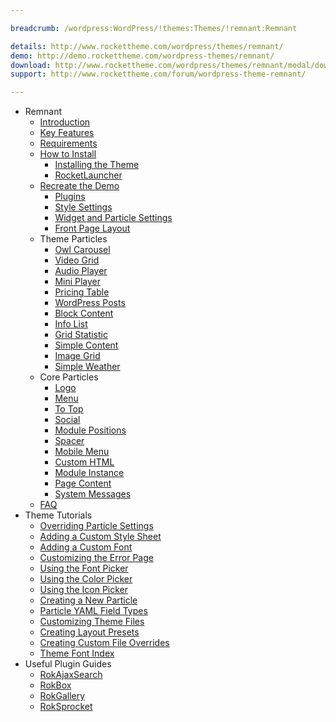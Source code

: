 ```yaml
---

breadcrumb: /wordpress:WordPress/!themes:Themes/!remnant:Remnant

details: http://www.rockettheme.com/wordpress/themes/remnant/
demo: http://demo.rockettheme.com/wordpress-themes/remnant/
download: http://www.rockettheme.com/wordpress/themes/remnant/modal/downloads
support: http://www.rockettheme.com/forum/wordpress-theme-remnant/

---
```


* Remnant
    * [Introduction]()
    * [Key Features](INDEX.md#key-features)
    * [Requirements](INDEX.md#requirements)
    * [How to Install](../../start/themes.md#how-to-install)
        * [Installing the Theme](http://docs.gantry.org/gantry5/basics/installation#installing-a-gantry-theme)
        * [RocketLauncher](../../start/rocketlauncher.md)
    * [Recreate the Demo](demo.md)
        * [Plugins](demo.md#recommended-plugins)
        * [Style Settings](demo_settings.md)
        * [Widget and Particle Settings](demo.md#widget-and-particle-settings)
        * [Front Page Layout](layout.md)
    * Theme Particles
        * [Owl Carousel](particle_owl.md)
        * [Video Grid](particle_video.md)
        * [Audio Player](particle_audio.md)
        * [Mini Player](particle_mini.md)
        * [Pricing Table](particle_pricing.md)
        * [WordPress Posts](particle_wordpress.md)
        * [Block Content](particle_block.md)
        * [Info List](particle_info.md)
        * [Grid Statistic](particle_grid.md)
        * [Simple Content](particle_simple.md)
        * [Image Grid](particle_image.md)
        * [Simple Weather](particle_weather.md)
    * Core Particles 
        * [Logo](http://docs.gantry.org/gantry5/particles/logo)
        * [Menu](http://docs.gantry.org/gantry5/particles/menu-control)
        * [To Top](http://docs.gantry.org/gantry5/particles/to-top)
        * [Social](http://docs.gantry.org/gantry5/particles/social)
        * [Module Positions](http://docs.gantry.org/gantry5/particles/position)
        * [Spacer](http://docs.gantry.org/gantry5/particles/spacer)
        * [Mobile Menu](http://docs.gantry.org/gantry5/particles/mobile-menu)
        * [Custom HTML](http://docs.gantry.org/gantry5/particles/custom-html)
        * [Module Instance](http://docs.gantry.org/gantry5/particles/module-instance)
        * [Page Content](http://docs.gantry.org/gantry5/particles/page-content)
        * [System Messages](http://docs.gantry.org/gantry5/particles/system-messages)
    * [FAQ](faq.md)
* Theme Tutorials
    - [Overriding Particle Settings](http://docs.gantry.org/gantry5/tutorials/overriding-particle-settings)
    - [Adding a Custom Style Sheet](http://docs.gantry.org/gantry5/tutorials/adding-a-custom-style-sheet)
    - [Adding a Custom Font](http://docs.gantry.org/gantry5/tutorials/fonts)
    - [Customizing the Error Page](http://docs.gantry.org/gantry5/tutorials/customize-the-error-page)
    - [Using the Font Picker](http://docs.gantry.org/gantry5/tutorials/using-the-font-picker)
    - [Using the Color Picker](http://docs.gantry.org/gantry5/tutorials/using-the-color-picker)
    - [Using the Icon Picker](http://docs.gantry.org/gantry5/tutorials/using-the-icon-picker)
    - [Creating a New Particle](http://docs.gantry.org/gantry5/advanced/creating-a-new-particle)
    - [Particle YAML Field Types](http://docs.gantry.org/gantry5/advanced/particle-yaml-field-types)
    - [Customizing Theme Files](http://docs.gantry.org/gantry5/advanced/customizing-theme-files)
    - [Creating Layout Presets](http://docs.gantry.org/gantry5/advanced/creating-layout-presets)
    - [Creating Custom File Overrides](http://docs.gantry.org/gantry5/advanced/file-overrides)
    - [Theme Font Index](../../../technical_tips/general/font_index.md)
* Useful Plugin Guides
    - [RokAjaxSearch](../../plugins/rokajaxsearch/)
    - [RokBox](../../plugins/rokbox/)
    - [RokGallery](../../plugins/rokgallery/)
    - [RokSprocket](../../plugins/roksprocket/)
